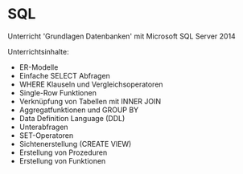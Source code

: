 # SQL

Unterricht 'Grundlagen Datenbanken' mit Microsoft SQL Server 2014

Unterrichtsinhalte:

- ER-Modelle
- Einfache SELECT Abfragen
- WHERE Klauseln und Vergleichsoperatoren
- Single-Row Funktionen
- Verknüpfung von Tabellen mit INNER JOIN
- Aggregatfunktionen und GROUP BY
- Data Definition Language (DDL)
- Unterabfragen
- SET-Operatoren
- Sichtenerstellung (CREATE VIEW)
- Erstellung von Prozeduren
- Erstellung von Funktionen
